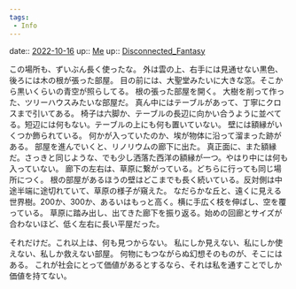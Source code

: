 ```yaml
---
tags:
 - Info
---
```


date:: [2022-10-16](Daily_Note/2022-10-16.md)
up:: [Me](../Bar/Novel/Chaos/Me.md)
up:: [Disconnected_Fantasy](../Bar/Novel/Topics/Disconnected_Fantasy.md)

この場所も、ずいぶん長く使ったな。
外は雲の上、右手には見通せない黒色、後ろには木の根が張った部屋。
目の前には、大聖堂みたいに大きな窓。そこから黒いくらいの青空が照らしてる。
根の張った部屋を開く。
大樹を削って作った、ツリーハウスみたいな部屋だ。
真ん中にはテーブルがあって、丁寧にクロスまで引いてある。
椅子は六脚か、テーブルの長辺に向かい合うように並べてる。短辺には何もない。テーブルの上にも何も置いていない。
壁には額縁がいくつか飾られている。
何かが入っていたのか、埃が物体に沿って溜まった跡がある。
部屋を進んでいくと、リノリウムの廊下に出た。
真正面に、また額縁だ。さっきと同じような、でも少し洒落た西洋の額縁が一つ。やはり中には何も入っていない。
廊下の左右は、草原に繋がっている。どちらに行っても同じ場所につく。
根の部屋があるほうの壁はどこまでも長く続いている。反対側は中途半端に途切れていて、草原の様子が窺えた。
なだらかな丘と、遠くに見える世界樹。200か、300か、あるいはもっと高く。横に手広く枝を伸ばし、空を覆っている。
草原に踏み出し、出てきた廊下を振り返る。始めの回廊とサイズが合わないほど、低く左右に長い平屋だった。

それだけだ。これ以上は、何も見つからない。
私にしか見えない、私にしか使えない、私しか救えない部屋。
何物にもつながらぬ幻想そのものが、そこにはある。
これが社会にとって価値があるとするなら、それは私を通すことでしか価値を持てない。